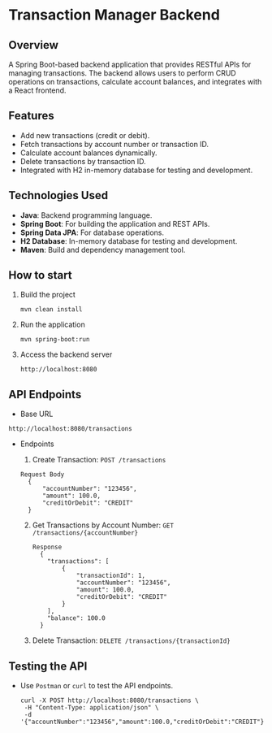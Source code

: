 # Transaction Manager Backend

## Overview
A Spring Boot-based backend application that provides RESTful APIs for managing transactions. The backend allows users to perform CRUD operations on transactions, calculate account balances, and integrates with a React frontend.

## Features
- Add new transactions (credit or debit).
- Fetch transactions by account number or transaction ID.
- Calculate account balances dynamically.
- Delete transactions by transaction ID.
- Integrated with H2 in-memory database for testing and development.

## Technologies Used
- **Java**: Backend programming language.
- **Spring Boot**: For building the application and REST APIs.
- **Spring Data JPA**: For database operations.
- **H2 Database**: In-memory database for testing and development.
- **Maven**: Build and dependency management tool.

## How to start
1. Build the project
   ```
   mvn clean install
   ```
2. Run the application
   ```
   mvn spring-boot:run
   ```
3. Access the backend server
   ```
   http://localhost:8080
   ```

## API Endpoints
- Base URL
```
http://localhost:8080/transactions
```
- Endpoints
  1. Create Transaction: `POST /transactions`
    ```
    Request Body
      {
          "accountNumber": "123456",
          "amount": 100.0,
          "creditOrDebit": "CREDIT"
      }
    ```

  2. Get Transactions by Account Number: `GET /transactions/{accountNumber}`
      ```
      Response
        {
          "transactions": [
              {
                  "transactionId": 1,
                  "accountNumber": "123456",
                  "amount": 100.0,
                  "creditOrDebit": "CREDIT"
              }
          ],
          "balance": 100.0
        }
      ```

  3. Delete Transaction: `DELETE /transactions/{transactionId}`

## Testing the API
* Use `Postman` or `curl` to test the API endpoints.
    ```
    curl -X POST http://localhost:8080/transactions \
     -H "Content-Type: application/json" \
     -d '{"accountNumber":"123456","amount":100.0,"creditOrDebit":"CREDIT"}' 
    ```
